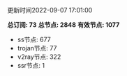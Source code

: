 更新时间2022-09-07 17:01:00

**总订阅: 73**
**总节点: 2848**
**有效节点: 1077**
- ss节点: 677
- trojan节点: 77
- v2ray节点: 322
- ssr节点: 1
